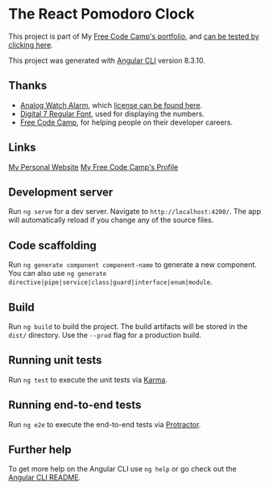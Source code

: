 # The React Pomodoro Clock

This project is part of My [Free Code Camp's portfolio](https://www.freecodecamp.org/learn/front-end-libraries/front-end-libraries-projects/build-a-pomodoro-clock), and [can be tested by clicking here](https://the-angular-pomodoro-clock.nicomv.com/).

This project was generated with [Angular CLI](https://github.com/angular/angular-cli) version 8.3.10.

## Thanks

- [Analog Watch Alarm](http://soundbible.com/2197-Analog-Watch-Alarm.html), which [license can be found here](https://creativecommons.org/licenses/by/3.0/).
- [Digital 7 Regular Font](https://www.1001fonts.com/digital-7-font.html), used for displaying the numbers.
- [Free Code Camp](https://freecodecamp.org/), for helping people on their developer careers.

## Links

[My Personal Website](https://nicomv.com/)
[My Free Code Camp's Profile](https://freecodecamp.org/skaparate)

## Development server

Run `ng serve` for a dev server. Navigate to `http://localhost:4200/`. The app will automatically reload if you change any of the source files.

## Code scaffolding

Run `ng generate component component-name` to generate a new component. You can also use `ng generate directive|pipe|service|class|guard|interface|enum|module`.

## Build

Run `ng build` to build the project. The build artifacts will be stored in the `dist/` directory. Use the `--prod` flag for a production build.

## Running unit tests

Run `ng test` to execute the unit tests via [Karma](https://karma-runner.github.io).

## Running end-to-end tests

Run `ng e2e` to execute the end-to-end tests via [Protractor](http://www.protractortest.org/).

## Further help

To get more help on the Angular CLI use `ng help` or go check out the [Angular CLI README](https://github.com/angular/angular-cli/blob/master/README.md).
